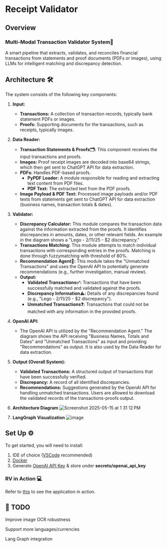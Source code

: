 # Receipt Validator

## Overview

### Multi-Modal Transaction Validator System🧾
A smart pipeline that extracts, validates, and reconciles financial transactions from statements and proof documents (PDFs or images), using LLMs for intelligent matching and discrepancy detection.

## Architecture 🛠️

The system consists of the following key components:

1.  **Input:**
    * **Transactions:** A collection of transaction records, typically bank statement PDFs or images.
    * **Proofs:** Supporting documents for the transactions, such as receipts, typically images.

2.  **Data Reader:**
    * **Transaction Statements & Proofs🗂️:** This component receives the input transactions and proofs.
    * **Images:** Proof receipt images are decoded into base64 strings, which then get sent to ChatGPT API for data extraction.
    * **PDFs:** Handles PDF-based proofs.
        * **PyPDF Loader:** A module responsible for reading and extracting text content from PDF files.
        * **PDF Text:** The extracted text from the PDF proofs.
    * **Image Payload & PDF Text:** Processed image payloads and/or PDF texts from statements get sent to ChatGPT API for data extraction (business names, transaction totals & dates).

3.  **Validator:**
    * **Discrepancy Calculator:** This module compares the transaction data against the information extracted from the proofs. It identifies discrepancies in amounts, dates, or other relevant fields. An example in the diagram shows a "Lego - 2/11/25 - $2 discrepancy."
    * **Transactions Matching:** This module attempts to match individual transactions with corresponding entries in the proofs. Matching is done through fuzzymatching with threshold of 80%.
    * **Recommendation Agent🧠:** This module takes the "Unmatched Transactions" and uses the OpenAI API to potentially generate recommendations (e.g., further investigation, manual review).
    * **Output:**
        * **Validated Transactions✅:** Transactions that have been successfully matched and validated against the proofs.
        * **Discrepancy Information⚠️:** Details of any discrepancies found (e.g., "Lego - 2/11/25 - $2 discrepancy").
        * **Unmatched Transactions❓:** Transactions that could not be matched with any information in the provided proofs.

4.  **OpenAI API:**
    * The OpenAI API is utilized by the "Recommendation Agent." The diagram shows the API receiving "Business Names, Totals and Dates" and "Unmatched Transactions" as input and providing "Recommendations" as output. It is also used by the Data Reader for data extraction.

5.  **Output (Overall System):**
    * **Validated Transactions:** A structured output of transactions that have been successfully verified.
    * **Discrepancy:** A record of all identified discrepancies.
    * **Recommendations:** Suggestions generated by the OpenAI API for handling unmatched transactions.
  Users are allowed to download the validated records of the transactions-proofs output.

6. **Architecture Diagram**
![Screenshot 2025-05-15 at 1 31 12 PM](https://github.com/user-attachments/assets/9ee7244c-b785-4d6f-8388-bc1cc4e2be3a)

7. **LangGraph Visualization**
![image](https://github.com/user-attachments/assets/7e5d07ef-6ffe-4ebd-9bd5-cb6e22c74706)



## Set Up ⚙️
To get started, you will need to install:

1. IDE of choice ([VSCode](https://code.visualstudio.com/download) recommended)
2. [Docker](https://www.docker.com/products/docker-desktop/) 
3. Generate [OpenAI API Key](https://openai.com/index/openai-api/) & store under **secrets/openai_api_key**

### RV in Action 💻
Refer to [this](https://github.com/dukersss13/receipt_validator/blob/main/application.md) to see the application in action.


 ## 📌 TODO
 Improve image OCR robustness

 Support more languages/currencies

 Lang Graph integration
